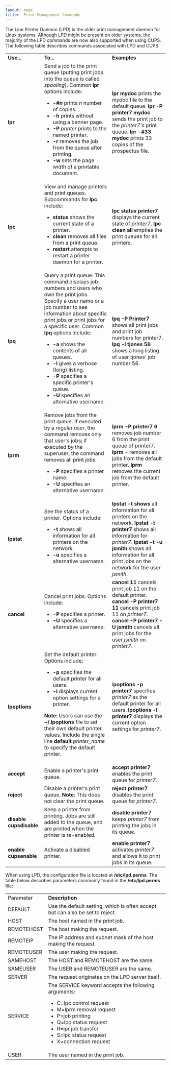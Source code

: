 ```yaml
---
layout: page
title:  Print Management Commands
---
```


The Line Printer Daemon (LPD) is the older print management daemon for Linux
systems. Although LPD might be present on older systems, the majority of the
LPD commands are now also supported when using CUPS. The following table
describes commands associated with LPD and CUPS:

<table>

<tr> <td><b>Use...</b></td> <td><b>To...</b></td> <td><b>Examples</b></td>

</tr>

<tr> <td><b>lpr</b> </td> <td>Send a job to the print queue (putting print
jobs into the queue is called <i>spooling</i>). Common <b>lpr</b> options
include:

<ul>

<li><b>-#<i>n</i></b> prints <i>n</i> number of copies.

</li>

<li><b>-h</b> prints without using a banner page.

</li>

<li><b>-P </b><i> printer</i> prints to the named printer.

</li>

<li><b>-r</b> removes the job from the queue after printing.

</li>

<li> <b>-w</b> sets the page width of a printable document.

</li>

</ul></td> <td><b>lpr mydoc</b> prints the <i>mydoc</i> file to the default
queue.  
<b>lpr -P printer7 mydoc</b> sends the print job to the <i> printer7's</i>
print queue.  
<b>lpr -#33 mydoc</b> prints 33 copies of the prospectus file.</td>

</tr>

<tr> <td><b>lpc</b></td> <td>View and manage printers and print queues.
Subcommands for <b>lpc</b> include:

<ul>

<li><b>status</b> shows the current state of a printer.

</li>

<li><b>clean</b> removes all files from a print queue.

</li>

<li><b>restart</b> attempts to restart a printer daemon for a printer.

</li>

</ul> </td> <td><b>lpc status printer7</b> displays the current state of
<i>printer7</i>.  
<b>lpc clean all</b> empties the print queues for all printers.</td>

</tr>

<tr> <td><b>lpq</b> </td> <td>Query a print queue. This command displays job
numbers and users who own the print jobs. Specify a user name or a job number
to see information about specific print jobs or print jobs for a specific
user. Common <b>lpq</b> options include:

<ul>

<li><b>-a</b> shows the contents of all queues.

</li>

<li><b>-l</b> gives a verbose (long) listing.

</li>

<li><b>-P</b><i> </i>specifies a specific printer's queue.

</li>

<li><b>-U</b> specifies an alternative username.

</li>

</ul></td> <td><b>lpq -P Printer7</b> shows all print jobs and print job
numbers for printer7.  
<b>lpq -l tjones 56</b> shows a long listing of user tjones' job number
56.</td>

</tr>

<tr> <td><b>lprm</b></td> <td>Remove jobs from the print queue. If executed by
a regular user, the command removes only that user's jobs; if executed by the
superuser, the command removes all print jobs.

<ul>

<li><b>-P</b> specifies a printer name.

</li>

<li><b>-U</b> specifies an alternative username.

</li>

</ul> </td> <td><b>lprm -P printer7 6</b> removes job number 6 from the print
queue of printer7.  
<b>lprm -</b> removes all jobs from the default printer.  
<b>lprm</b> removes the current job from the default printer.</td>

</tr>

<tr> <td><b>lpstat</b></td> <td>See the status of a printer. Options include:

<ul>

<li><b>-t</b> shows all information for all printers on the network.

</li>

<li><b>-u</b> specifies a alternative username.

</li>

</ul> </td> <td><b>lpstat -t shows</b> all information for all printers on the
network.  
<b>lpstat -t printer7</b> shows all information for <i>printer7</i>.  
<b>lpstat -t -u jsmith</b> shows all information for all print jobs on the
network for the user <i>jsmith</i>.</td>

</tr>

<tr> <td><b>cancel</b></td> <td>Cancel print jobs. Options include:

<ul>

<li><b>-P</b> specifies a printer.

</li>

<li><b>-U </b>specifies a alternative username.

</li>

</ul> </td> <td><b>cancel 11</b> cancels print job 11 on the default printer.  
<b>cancel -P printer7 11</b> cancels print job 11 on <i>printer7</i>.  
<b>cancel -P printer7 -U jsmith</b> cancels all print jobs for the user <i>
jsmith</i> on <i>printer7</i>.</td>

</tr>

<tr> <td><b>lpoptions</b></td> <td>Set the default printer. Options include:

<ul>

<li><b>-p</b> specifies the default printer for all users.

</li>

<li><b>-l</b> displays current option settings for a printer.

</li>

</ul>

<b>Note:</b> Users can use the <b>~/.lpoptions</b> file to set their own
default printer values. Include the single line <b>default</b> <i>
printer_name</i> to specify the default printer.

</td> <td>l<b>poptions -p printer7</b> specifies <i>printer7</i> as the
default printer for all users.  
<b>lpoptions -l printer7</b> displays the current option settings for
<i>printer7</i>.</td>

</tr>

<tr> <td><b>accept</b></td> <td>Enable a printer's print queue.</td>
<td><b>accept printer7</b> enables the print queue for <i>printer7</i>.</td>

</tr>

<tr> <td><b>reject</b></td> <td>Disable a printer's print queue.  
<b>Note</b>: This does not clear the print queue.</td> <td><b>reject
printer7</b> disables the print queue for <i>printer7</i>.</td>

</tr>

<tr> <td><b>disable  
cupsdisable</b></td> <td>Keep a printer from printing. Jobs are still added to
the queue, and are printed when the printer is re-enabled.</td> <td><b>disable
printer7</b> keeps <i>printer7</i> from printing the jobs in its queue.</td>

</tr>

<tr> <td><b>enable  
cupsenable</b></td> <td>Activate a disabled printer.</td> <td><b>enable
printer7 </b>activates <i>printer7</i> and allows it to print jobs in its
queue.</td>

</tr> </table>

When using LPD, the configuration file is located at **/etc/lpd.perms**. The
table below describes parameters commonly found in the **/etc/lpd.perms**
file:

<table>

<tr> <td>Parameter</td> <td><b>Description</b></td>

</tr>

<tr> <td>DEFAULT</td> <td>Use the default setting, which is often accept but
can also be set to reject.</td>

</tr>

<tr> <td>HOST</td> <td>The host named in the print job.</td>

</tr>

<tr> <td>REMOTEHOST</td> <td>The host making the request.</td>

</tr>

<tr> <td>REMOTEIP</td> <td>The IP address and subnet mask of the host making
the request.</td>

</tr>

<tr> <td>REMOTEUSER</td> <td>The user making the request.</td>

</tr>

<tr> <td>SAMEHOST</td> <td>The HOST and REMOTEHOST are the same.</td>

</tr>

<tr> <td>SAMEUSER</td> <td>The USER and REMOTEUSER are the same.</td>

</tr>

<tr> <td>SERVER</td> <td>The request originates on the LPD server itself.</td>

</tr>

<tr> <td>SERVICE</td> <td>The SERVICE keyword accepts the following arguments:

<ul>

<li>C=lpc control request

</li>

<li>M=lprm removal request

</li>

<li>P=job printing

</li>

<li>Q=lpq status request

</li>

<li> R=lpr job transfer

</li>

<li>S=lpc status request

</li>

<li>X=connection request

</li>

</ul></td>

</tr>

<tr> <td>USER</td> <td>The user named in the print job.</td>

</tr> </table>

